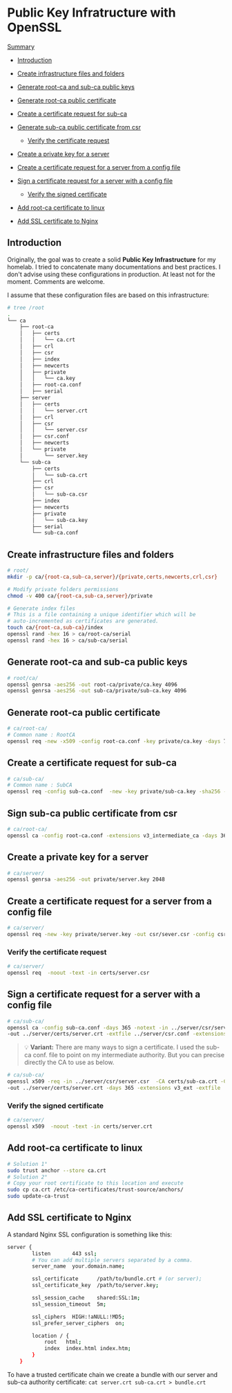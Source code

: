 # Public Key Infratructure with OpenSSL


[Summary](#summary)
- [Introduction](#introduction)
- [Create infrastructure files and folders](#create-infrastructure-files-and-folders)
- [Generate root-ca and sub-ca public keys](#generate-root-ca-and-sub-ca-public-keys)
- [Generate root-ca public certificate](#create-root-ca-public-certificate)
- [Create a certificate request for sub-ca](#generate-a-certificate-request-for-sub-ca)
- [Generate sub-ca public certificate from csr](#Generate-sub-ca-public-certificate-from-csr)
    - [Verify the certificate request](#verify-the-certificate-request)
- [Create a private key for a server](#create-a-private-key-for-a-server)
- [Create a certificate request for a server from a config file](#create-a-certificate-request-for-a-server-from-a-config-file)
- [Sign a certificate request for a server with a config file](#sign-a-certificate-request-for-a-server-with-a-config-file)
    - [Verify the signed certificate](#verify-the-signed-certificate)
- [Add root-ca certificate to linux](#add-root-ca-certificate-to-linux)

- [Add SSL certificate to Nginx](#add-ssl-certificate-to-nginx)

## Introduction
Originally, the goal was to create a solid **Public Key Infrastructure** for my homelab. I tried to concatenate many documentations and best practices. I don't advise using these configurations in production. At least not for the moment. Comments are welcome.

I assume that these configuration files are based on this infrastructure:
```Bash
# tree /root
.
└── ca
    ├── root-ca
    │   ├── certs
    │   │   └── ca.crt
    │   ├── crl
    │   ├── csr
    │   ├── index
    │   ├── newcerts
    │   ├── private
    │   │   └── ca.key
    │   ├── root-ca.conf
    │   ├── serial
    ├── server
    │   ├── certs
    │   │   └── server.crt
    │   ├── crl
    │   ├── csr
    │   │   └── server.csr
    │   ├── csr.conf
    │   ├── newcerts
    │   └── private
    │       └── server.key
    └── sub-ca
        ├── certs
        │   └── sub-ca.crt
        ├── crl
        ├── csr
        │   └── sub-ca.csr
        ├── index
        ├── newcerts
        ├── private
        │   └── sub-ca.key
        ├── serial
        └── sub-ca.conf

```
## Create infrastructure files and folders
```Bash
# root/
mkdir -p ca/{root-ca,sub-ca,server}/{private,certs,newcerts,crl,csr}

# Modify private folders permissions
chmod -v 400 ca/{root-ca,sub-ca,server}/private

# Generate index files
# This is a file containing a unique identifier which will be
# auto-incremented as certificates are generated.
touch ca/{root-ca,sub-ca}/index
openssl rand -hex 16 > ca/root-ca/serial
openssl rand -hex 16 > ca/sub-ca/serial
```
## Generate root-ca and sub-ca public keys
```Bash
# root/ca/
openssl genrsa -aes256 -out root-ca/private/ca.key 4096
openssl genrsa -aes256 -out sub-ca/private/sub-ca.key 4096
```

## Generate root-ca public certificate
```Bash
# ca/root-ca/
# Common name : RootCA
openssl req -new -x509 -config root-ca.conf -key private/ca.key -days 7300 -extensions v3_ca -out certs/ca.crt
```

## Create a certificate request for sub-ca
```Bash
# ca/sub-ca/
# Common name : SubCA
openssl req -config sub-ca.conf  -new -key private/sub-ca.key -sha256 -out csr/sub-ca.csr
```

## Sign sub-ca public certificate from csr
```Bash
# ca/root-ca/
openssl ca -config root-ca.conf -extensions v3_intermediate_ca -days 3650 -notext -in ../sub-ca/csr/sub-ca.csr -out ../sub-ca/certs/sub-ca.crt
```

## Create a private key for a server
```Bash
# ca/server/
openssl genrsa -aes256 -out private/server.key 2048
```

## Create a certificate request for a server from a config file
```Bash
# ca/server/
openssl req -new -key private/server.key -out csr/sever.csr -config csr.conf
```

### Verify the certificate request
```Bash
# ca/server/
openssl req  -noout -text -in certs/server.csr
```

## Sign a certificate request for a server with a config file
```Bash
# ca/sub-ca/
openssl ca -config sub-ca.conf -days 365 -notext -in ../server/csr/server.csr \
-out ../server/certs/server.crt -extfile ../server/csr.conf -extensions v3_ext -sha256
```
> :bulb: **Variant:** There are many ways to sign a certificate. I used the sub-ca conf. file to point on my intermediate authority. But you can precise directly the CA to use as below.

```Bash
# ca/sub-ca/
openssl x509 -req -in ../server/csr/server.csr  -CA certs/sub-ca.crt -CAkey private/sub-ca.key \
-out ../server/certs/server.crt -days 365 -extensions v3_ext -extfile ../server/csr.conf -sha256
```

### Verify the signed certificate
```Bash
# ca/server/
openssl x509  -noout -text -in certs/server.crt
```

## Add root-ca certificate to linux
```Bash
# Solution 1°
sudo trust anchor --store ca.crt
# Solution 2°
# Copy your root certificate to this location and execute
sudo cp ca.crt /etc/ca-certificates/trust-source/anchors/
sudo update-ca-trust
```

## Add SSL certificate to Nginx
A standard Nginx SSL configuration is something like this:
```bash
server {
        listen       443 ssl;
        # You can add multiple servers separated by a comma. 
        server_name  your.domain.name;

        ssl_certificate      /path/to/bundle.crt # (or server);
        ssl_certificate_key  /path/to/server.key;

        ssl_session_cache    shared:SSL:1m;
        ssl_session_timeout  5m;

        ssl_ciphers  HIGH:!aNULL:!MD5;
        ssl_prefer_server_ciphers  on;

        location / {
            root   html;
            index  index.html index.htm;
        }
    }

```
 To have a trusted certificate chain we create a bundle with our server and sub-ca authority certificate:
 `cat server.crt sub-ca.crt > bundle.crt`


